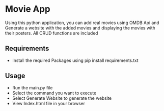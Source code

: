 # Movie App

Using this python application, you can add real movies using OMDB Api and Generate a website with the added movies and displaying the movies with their posters. All CRUD functions are included

## Requirements

- Install the required Packages using pip install requirements.txt

## Usage

- Run the main.py file
- Select the command you want to execute
- Select Generate Website to generate the website
- View Index.html file in your browser

